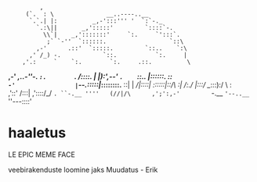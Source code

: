              ,
         (`.  : \               __..----..__
          `.`.| |:          _,-':::''' '  `:`-._
            `.:\||       _,':::::'         `::::`-.
              \\`|    _,':::::::'     `:.     `':::`.
               ;` `-''  `::::::.                  `::\
            ,-'      .::'  `:::::.         `::..    `:\
          ,' /_) -.            `::.           `:.     |
        ,'.:     `    `:.        `:.     .::.          \
   __,-'   ___,..-''-.  `:.        `.   /::::.         |
  |):'_,--'           `.    `::..       |::::::.      ::\
   `-'                 |`--.:_::::|_____\::::::::.__  ::|
                       |   _/|::::|      \::::::|::/\  :|
                       /:./  |:::/        \__:::):/  \  :\
                     ,'::'  /:::|        ,'::::/_/    `. ``-.__
                    ''''   (//|/\      ,';':,-'         `-.__  `'--..__
                                                             `''---::::'






haaletus
========
LE EPIC MEME FACE


veebirakenduste loomine
jaks
Muudatus - Erik
